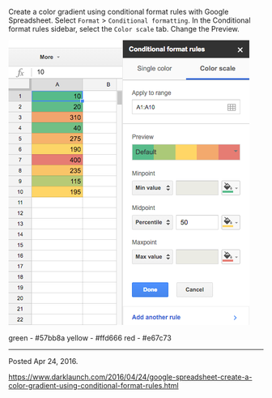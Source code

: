 Create a color gradient using conditional format rules with Google Spreadsheet. Select `Format` > `Conditional formatting`. In the Conditional format rules sidebar, select the `Color scale` tab. Change the Preview.

<img alt="" src="/img/uploads/2016-04/conditional-format-rules.png" />

green - #57bb8a
yellow - #ffd666
red - #e67c73

---

Posted Apr 24, 2016.

https://www.darklaunch.com/2016/04/24/google-spreadsheet-create-a-color-gradient-using-conditional-format-rules.html
